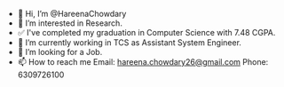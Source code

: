 - 👋 Hi, I’m @HareenaChowdary
- 👀 I’m interested in Research.
- ✅ I've completed my graduation in Computer Science with 7.48 CGPA.
- 🌱 I’m currently working in TCS as Assistant System Engineer.
- 💞️ I’m looking for a Job.
- 📫 How to reach me Email: hareena.chowdary26@gmail.com
Phone: 6309726100

<!---
HareenaChowdary/HareenaChowdary is a ✨ special ✨ repository because its `README.md` (this file) appears on your GitHub profile.
You can click the Preview link to take a look at your changes.
--->
